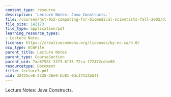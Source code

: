 ```yaml
---
content_type: resource
description: 'Lecture Notes: Java Constructs.'
file: /courses/hst-952-computing-for-biomedical-scientists-fall-2002/d2425ce6223526e9bb810dc17132b54f_lecture3.pdf
file_size: 142173
file_type: application/pdf
learning_resource_types:
- Lecture Notes
license: https://creativecommons.org/licenses/by-nc-sa/4.0/
ocw_type: OCWFile
parent_title: Lecture Notes
parent_type: CourseSection
parent_uid: 7ae67581-2373-6f35-72ca-172472cdbe88
resourcetype: Document
title: lecture3.pdf
uid: d2425ce6-2235-26e9-bb81-0dc17132b54f
---
```

Lecture Notes: Java Constructs.